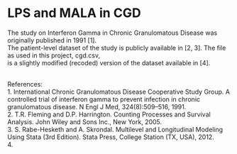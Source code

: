 # LPS and MALA in CGD <br />
The study on Interferon Gamma in Chronic Granulomatous Disease was originally published in 1991 [1]. <br />
The patient-level dataset of the study is publicly available in [2, 3]. The file as used in this project, cgd.csv, <br />
is a slightly modified (recoded) version of the dataset available in [4]. <br />

<br />
References: <br />  
1. International Chronic Granulomatous Disease Cooperative Study Group. A controlled trial
of interferon gamma to prevent infection in chronic granulomatous disease. N Engl J Med,
324(8):509–516, 1991. <br />
2. T.R. Fleming and D.P. Harrington. Counting Processes and Survival Analysis. John Wiley and
Sons Inc., New York, 2005. <br />
3. S. Rabe-Hesketh and A. Skrondal. Multilevel and Longitudinal Modeling Using Stata (3rd Edition). Stata Press, College
Station (TX, USA), 2012. <br />
4. <br />
